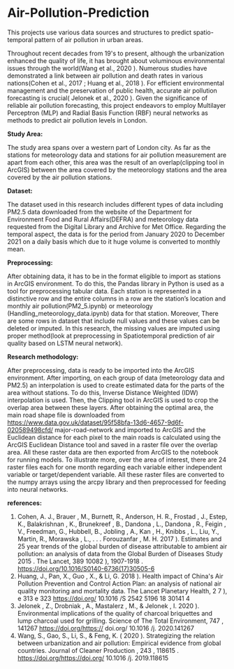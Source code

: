 # Air-Pollution-Prediction
This projects use various data sources and structures to predict spatio-temporal pattern of air pollution in urban areas.


Throughout recent decades from 19's to present, although the urbanization enhanced the quality of life, it has brought about voluminous environmental issues through the world(Wang et al., 2020 ). Numerous studies have demonstrated a link between air pollution and death rates in various nations(Cohen et al., 2017 ; Huang et al., 2018 ). For efficient environmental management and the preservation of public health, accurate air pollution forecasting is crucial( Jelonek et al., 2020 ). Given the significance of reliable air pollution forecasting, this project endeavors to employ Multilayer Perceptron (MLP) and Radial Basis Function (RBF) neural networks as methods to predict air pollution levels in London.

**Study Area:**

The study area spans over a western part of London city. As far as the stations for meteorology data and stations for air pollution measurement are apart from each other, this area was the result of an overlap(clipping tool in ArcGIS) between the area covered by the meteorology stations and the area covered by the air pollution stations. 

**Dataset:**

The dataset used in this research includes different types of data including PM2.5 data downloaded from the website of the Department for Environment Food and Rural Affairs(DEFRA) and meteorology data requested from the Digital Library and Archive for Met Office. Regarding the temporal aspect, the data is for the period from January 2020 to December 2021 on a daily basis which due to it huge volume is converted to monthly mean.


**Preprocessing:**

After obtaining data, it has to be in the format eligible to import as stations in ArcGIS environment. To do this, the Pandas library in Python is used as a tool for preprocessing tabular data. Each station is represented in a distinctive row and the entire columns in a row are the station’s location and monthly air pollution(PM2_5.ipynb) or meteorology (Handling_meteorology_data.ipynb) data for that station. Moreover, There are some rows in dataset that include null values and these values can be deleted or imputed. In this research, the missing values are imputed using proper method(look at preprocessing in Spatiotemporal prediction of air quality based on LSTM neural network).

**Research methodology:**

After preprocessing, data is ready to be imported into the ArcGIS environment. After importing, on each group of data (meteorology data and PM2.5) an interpolation is used to create estimated data for the parts of the area without stations. To do this, Inverse Distance Weighted (IDW) interpolation is used. Then, the Clipping tool in ArcGIS is used to crop the overlap area between these layers. After obtaining the optimal area, the main road shape file is downloaded from https://www.data.gov.uk/dataset/95f58bfa-13d6-4657-9d6f-020589498cfd/ major-road-network and imported to ArcGIS and the Euclidean distance for each pixel to the main roads is calculated using the ArcGIS Euclidean Distance tool and saved in a raster file over the overlap area. All these raster data are then exported from ArcGIS to the notebook for running models. To illustrate more, over the area of interest, there are 24 raster files each for one month regarding each variable either independent variable or target/dependent variable. All these raster files are converted to the numpy arrays using the arcpy library and then preprocessed for feeding into neural networks.



**references:**

1. Cohen, A. J., Brauer , M., Burnett, R., Anderson, H. R., Frostad , J., Estep, K., Balakrishnan , K., Brunekreef , B., Dandona , L., Dandona , R., Feigin , V., Freedman, G., Hubbell, B., Jobling , A., Kan , H., Knibbs , L., Liu, Y., Martin, R., Morawska , L., . . . Forouzanfar , M. H. 2017 ). Estimates and 25 year trends of the global burden of disease attributable to ambient air pollution: an analysis of data from the Global Burden of Diseases Study 2015 . The Lancet, 389 10082 ), 1907-1918 . https://doi.org/10.1016/S0140-6736(17)30505-6
3. Huang, J., Pan, X., Guo , X., & Li, G. 2018 ). Health impact of China's Air Pollution Prevention and Control Action Plan: an analysis of national air quality
monitoring and mortality data. The Lancet Planetary Health, 2 7 ), e 313 e 323 https://doi.org/ 10.1016 /S 2542 5196 18 30141 4
4. Jelonek , Z., Drobniak , A., Mastalerz , M., & Jelonek , I. 2020 ). Environmental implications of the quality of charcoal briquettes and lump charcoal used for
grilling. Science of The Total Environment, 747 , 141267 https://doi.org/https:// doi.org/ 10.1016 /j. 2020.141267
5. Wang, S., Gao, S., Li, S., & Feng, K. ( 2020 ). Strategizing the relation between urbanization and air pollution: Empirical evidence from global countries. Journal
of Cleaner Production , 243 , 118615 . https://doi.org/https://doi.org/ 10.1016 /j. 2019.118615
